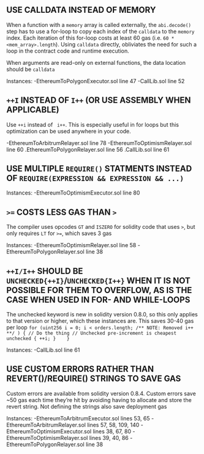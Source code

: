 ## USE CALLDATA INSTEAD OF MEMORY

When a function with a `memory` array is called externally, the `abi.decode()` step has to use a for-loop to copy each index of the `calldata` to the `memory` index. Each iteration of this for-loop costs at least 60 gas (i.e. `60 * <mem_array>.length`). Using `calldata` directly, obliviates the need for such a loop in the contract code and runtime execution.

When arguments are read-only on external functions, the data location should be `calldata`

Instances:
-EthereumToPolygonExecutor.sol line 47
-CallLib.sol line 52

## `++I` INSTEAD OF `I++` (OR USE ASSEMBLY WHEN APPLICABLE)

Use `++i` instead of ` i++`. This is especially useful in for loops but this optimization can be used anywhere in your code. 

-EthereumToArbitrumRelayer.sol line 78
-EthereumToOptimismRelayer.sol line 60
.EthereumToPolygonRelayer.sol line 56
.CallLib.sol line 61


## USE MULTIPLE `REQUIRE()` STATMENTS INSTEAD OF `REQUIRE(EXPRESSION && EXPRESSION && ...)`

Instances:
-EthereumToOptimismExecutor.sol  line 80

## `>=` COSTS LESS GAS THAN `>`

The compiler uses opcodes `GT` and `ISZERO` for solidity code that uses `>`, but only requires `LT` for `>=`, which saves 3 gas

Instances:
-EthereumToOptimismRelayer.sol line 58
-EthereumToPolygonRelayer.sol line 38

## `++I/I++` SHOULD BE `UNCHECKED{++I}`/`UNCHECKED{I++}` WHEN IT IS NOT POSSIBLE FOR THEM TO OVERFLOW, AS IS THE CASE WHEN USED IN FOR- AND WHILE-LOOPS

The unchecked keyword is new in solidity version 0.8.0, so this only applies to that version or higher, which these instances are. This saves 30-40 gas per loop
`
   for (uint256 i = 0; i < orders.length; /** NOTE: Removed i++ **/ ) {
           // Do the thing
           // Unchecked pre-increment is cheapest
           unchecked { ++i; }   
}  `

Instances:
-CallLib.sol line 61

## USE CUSTOM ERRORS RATHER THAN REVERT()/REQUIRE() STRINGS TO SAVE GAS
Custom errors are available from solidity version 0.8.4. Custom errors save ~50 gas each time they’re hit by avoiding having to allocate and store the revert string. Not defining the strings also save deployment gas

Instances:
-EthereumToArbitrumExecutor.sol lines 53, 65
-EthereumToArbitrumRelayer.sol lines 57, 58, 109, 140
-EthereumToOptimismExecutor.sol lines 38, 67, 80
-EthereumToOptimismRelayer.sol lines 39, 40, 86
-EthereumToPolygonRelayer.sol line 38


